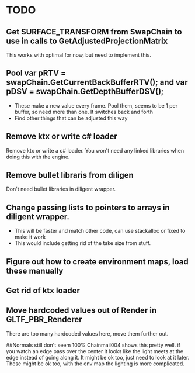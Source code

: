 # TODO

## Get SURFACE_TRANSFORM from SwapChain to use in calls to GetAdjustedProjectionMatrix
This works with optimal for now, but need to implement this.

## Pool             var pRTV = swapChain.GetCurrentBackBufferRTV(); and var pDSV = swapChain.GetDepthBufferDSV();
 * These make a new value every frame. Pool them, seems to be 1 per buffer, so need more than one. It switches back and forth
 * Find other things that can be adjusted this way

 ## Remove ktx or write c# loader
 Remove ktx or write a c# loader. You won't need any linked libraries when doing this with the engine.

 ## Remove bullet libraris from diligen
 Don't need bullet libraries in diligent wrapper.

 ## Change passing lists to pointers to arrays in diligent wrapper.
  * This will be faster and match other code, can use stackalloc or fixed to make it work
  * This would include getting rid of the take size from stuff.

## Figure out how to create environment maps, load these manually

## Get rid of ktx loader

## Move hardcoded values out of Render in GLTF_PBR_Renderer
There are too many hardcoded values here, move them further out.

##Normals still don't seem 100% 
Chainmail004 shows this pretty well. if you watch an edge pass over the center it looks like the light meets at the edge instead of going along it.
It might be ok too, just need to look at it later.
These might be ok too, with the env map the lighting is more complicated.